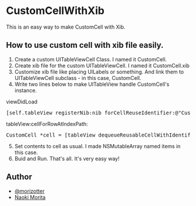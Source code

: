CustomCellWithXib
=================

This is an easy way to make CustomCell with Xib.

How to use custom cell with xib file easily.
---------------------------------------------

1. Create a custom UITableViewCell Class. I named it CustomCell.
2. Create xib file for the custom UITableViewCell. I named it CustomCell.xib
3. Customize xib file like placing UILabels or something. And link them to UITableViewCell subclass - in this case, CustomCell.
4. Write two lines below to make UITableView handle CustomCell's instance.

viewDidLoad
<pre>
[self.tableView registerNib:nib forCellReuseIdentifier:@"CustomCell"];
</pre>

tableView:cellForRowAtIndexPath:
<pre>
CustomCell *cell = [tableView dequeueReusableCellWithIdentifier:@"CustomCell"];
</pre>

5. Set contents to cell as usual. I made NSMutableArray named items in this case.
6. Buid and Run. That's all. It's very easy way!

Author
------

* [@morizotter](http://morizotter.com)
* [Naoki Morita](http://facebook.com/morizotter/)